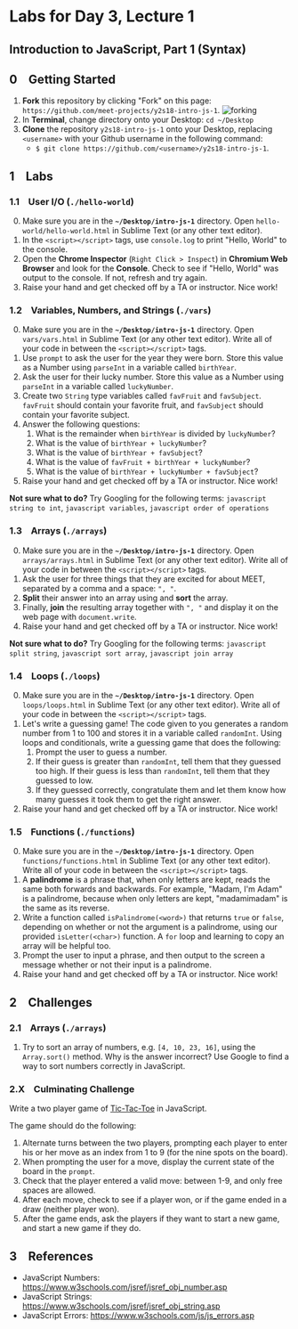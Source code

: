 # Labs for Day 3, Lecture 1
## Introduction to JavaScript, Part 1 (Syntax)

## 0 &ensp; Getting Started

1. **Fork** this repository by clicking "Fork" on this page: `https://github.com/meet-projects/y2s18-intro-js-1`.
    ![forking](https://image.ibb.co/jHRieT/forking.png)
2. In **Terminal**, change directory onto your Desktop: 
`cd ~/Desktop`
3. **Clone** the repository `y2s18-intro-js-1` onto your Desktop, replacing `<username>` with your Github username in the following command:
    - `$ git clone https://github.com/<username>/y2s18-intro-js-1`.

## 1 &ensp; Labs

### 1.1 &ensp; User I/O (`./hello-world`)
0. Make sure you are in the **`~/Desktop/intro-js-1`** directory. Open `hello-world/hello-world.html` in Sublime Text (or any other text editor).
1. In the `<script></script>` tags, use ``console.log`` to print "Hello, World" to the console.
2. Open the **Chrome Inspector** (`Right Click > Inspect`) in **Chromium Web Browser** and look for the **Console**. Check to see if "Hello, World" was output to the console. If not, refresh and try again.
3. Raise your hand and get checked off by a TA or instructor. Nice work!

### 1.2 &ensp; Variables, Numbers, and Strings (`./vars`)
0. Make sure you are in the **`~/Desktop/intro-js-1`** directory. Open `vars/vars.html` in Sublime Text (or any other text editor). Write all of your code in between the `<script></script>` tags.
1. Use `prompt` to ask the user for the year they were born. Store this value as a Number using `parseInt` in a variable called `birthYear`.
2. Ask the user for their lucky number. Store this value as a Number using `parseInt` in a variable called `luckyNumber`.
3. Create two `String` type variables called `favFruit` and `favSubject`. `favFruit` should contain your favorite fruit, and `favSubject` should contain your favorite subject.
4. Answer the following questions:
    1. What is the remainder when `birthYear` is divided by `luckyNumber`?
    2. What is the value of `birthYear + luckyNumber`?
    3. What is the value of `birthYear + favSubject`?
    4. What is the value of `favFruit + birthYear + luckyNumber`?
    5. What is the value of `birthYear + luckyNumber + favSubject`?
5. Raise your hand and get checked off by a TA or instructor. Nice work!

**Not sure what to do?** Try Googling for the following terms:
`javascript string to int`, `javascript variables`, `javascript order of operations`

### 1.3 &ensp; Arrays (`./arrays`)
0. Make sure you are in the **`~/Desktop/intro-js-1`** directory. Open `arrays/arrays.html` in Sublime Text (or any other text editor). Write all of your code in between the `<script></script>` tags.
1. Ask the user for three things that they are excited for about MEET, separated by a comma and a space: `", "`.
2. **Split** their answer into an array using and **sort** the array.
3. Finally, **join** the resulting array together with `", "` and display it on the web page with `document.write`.
4. Raise your hand and get checked off by a TA or instructor. Nice work!

**Not sure what to do?** Try Googling for the following terms:
`javascript split string`, `javascript sort array`, `javascript join array`

### 1.4 &ensp; Loops (`./loops`)
0. Make sure you are in the **`~/Desktop/intro-js-1`** directory. Open `loops/loops.html` in Sublime Text (or any other text editor). Write all of your code in between the `<script></script>` tags.
1. Let's write a guessing game! The code given to you generates a random number from 1 to 100 and stores it in a variable called `randomInt`. Using loops and conditionals, write a guessing game that does the following:
    1. Prompt the user to guess a number.
    2. If their guess is greater than `randomInt`, tell them that they guessed too high. If their guess is less than `randomInt`, tell them that they guessed to low.
    3. If they guessed correctly, congratulate them and let them know how many guesses it took them to get the right answer.
3. Raise your hand and get checked off by a TA or instructor. Nice work!


### 1.5 &ensp; Functions (`./functions`)
0. Make sure you are in the **`~/Desktop/intro-js-1`** directory. Open `functions/functions.html` in Sublime Text (or any other text editor). Write all of your code in between the `<script></script>` tags.
1. A **palindrome** is a phrase that, when only letters are kept, reads the same both forwards and backwards. For example, "Madam, I'm Adam" is a palindrome, because when only letters are kept, "madamimadam" is the same as its reverse.
2. Write a function called `isPalindrome(<word>)` that returns `true` or `false`, depending on whether or not the argument is a palindrome, using our provided `isLetter(<char>)` function. A `for` loop and learning to copy an array will be helpful too.
3. Prompt the user to input a phrase, and then output to the screen a message whether or not their input is a palindrome.
4. Raise your hand and get checked off by a TA or instructor. Nice work!

## 2 &ensp; Challenges
### 2.1 &ensp; Arrays (`./arrays`)
1. Try to sort an array of numbers, e.g. `[4, 10, 23, 16]`, using the `Array.sort()` method. Why is the answer incorrect? Use Google to find a way to sort numbers correctly in JavaScript.

### 2.X &ensp; Culminating Challenge
Write a two player game of [Tic-Tac-Toe](https://en.wikipedia.org/wiki/Tic-tac-toe) in JavaScript.

The game should do the following:
1. Alternate turns between the two players, prompting each player to enter his or her move as an index from 1 to 9 (for the nine spots on the board).
2. When prompting the user for a move, display the current state of the board in the `prompt`.
3. Check that the player entered a valid move: between 1-9, and only free spaces are allowed.
4. After each move, check to see if a player won, or if the game ended in a draw (neither player won).
5. After the game ends, ask the players if they want to start a new game, and start a new game if they do.


## 3 &ensp; References
* JavaScript Numbers: https://www.w3schools.com/jsref/jsref_obj_number.asp
* JavaScript Strings: https://www.w3schools.com/jsref/jsref_obj_string.asp
* JavaScript Errors: https://www.w3schools.com/js/js_errors.asp

